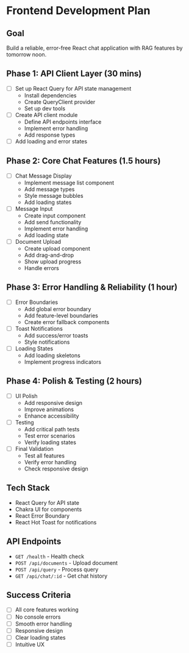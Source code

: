 # Frontend Development Plan

## Goal
Build a reliable, error-free React chat application with RAG features by tomorrow noon.

## Phase 1: API Client Layer (30 mins)
- [ ] Set up React Query for API state management
  - Install dependencies
  - Create QueryClient provider
  - Set up dev tools
- [ ] Create API client module
  - Define API endpoints interface
  - Implement error handling
  - Add response types
- [ ] Add loading and error states

## Phase 2: Core Chat Features (1.5 hours)
- [ ] Chat Message Display
  - Implement message list component
  - Add message types
  - Style message bubbles
  - Add loading states
- [ ] Message Input
  - Create input component
  - Add send functionality
  - Implement error handling
  - Add loading state
- [ ] Document Upload
  - Create upload component
  - Add drag-and-drop
  - Show upload progress
  - Handle errors

## Phase 3: Error Handling & Reliability (1 hour)
- [ ] Error Boundaries
  - Add global error boundary
  - Add feature-level boundaries
  - Create error fallback components
- [ ] Toast Notifications
  - Add success/error toasts
  - Style notifications
- [ ] Loading States
  - Add loading skeletons
  - Implement progress indicators

## Phase 4: Polish & Testing (2 hours)
- [ ] UI Polish
  - Add responsive design
  - Improve animations
  - Enhance accessibility
- [ ] Testing
  - Add critical path tests
  - Test error scenarios
  - Verify loading states
- [ ] Final Validation
  - Test all features
  - Verify error handling
  - Check responsive design

## Tech Stack
- React Query for API state
- Chakra UI for components
- React Error Boundary
- React Hot Toast for notifications

## API Endpoints
- `GET /health` - Health check
- `POST /api/documents` - Upload document
- `POST /api/query` - Process query
- `GET /api/chat/:id` - Get chat history

## Success Criteria
- [ ] All core features working
- [ ] No console errors
- [ ] Smooth error handling
- [ ] Responsive design
- [ ] Clear loading states
- [ ] Intuitive UX 